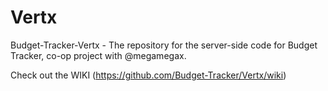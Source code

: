 # Vertx
Budget-Tracker-Vertx - The repository for the server-side code for Budget Tracker, co-op project with @megamegax.


Check out the WIKI  (https://github.com/Budget-Tracker/Vertx/wiki)